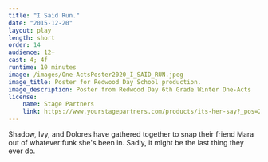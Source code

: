 ```yaml
---
title: "I Said Run."
date: "2015-12-20"
layout: play
length: short
order: 14
audience: 12+
cast: 4; 4f
runtime: 10 minutes
image: /images/One-ActsPoster2020_I_SAID_RUN.jpeg
image_title: Poster for Redwood Day School production.
image_description: Poster from Redwood Day 6th Grade Winter One-Acts
license:
    name: Stage Partners
    link: https://www.yourstagepartners.com/products/its-her-say?_pos=2&_sid=f2d4e4203&_ss=r
---
```


Shadow, Ivy, and Dolores have gathered together to snap their friend Mara out of whatever funk she's been in. Sadly, it might be the last thing they ever do.
